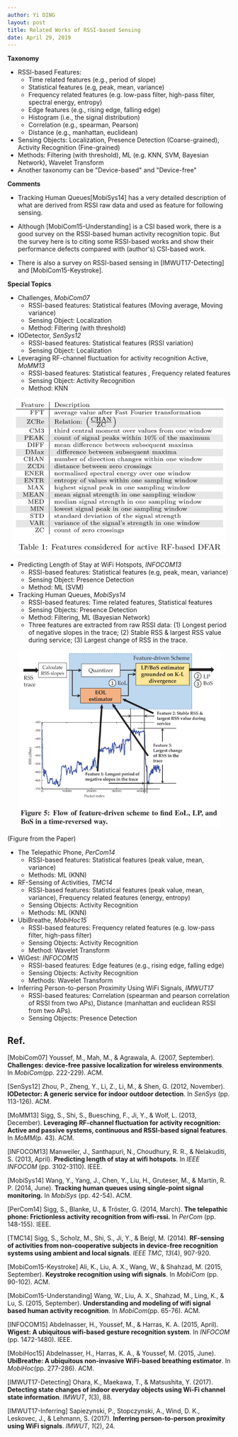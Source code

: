 ```yaml
---
author: Yi DING
layout: post
title: Related Works of RSSI-based Sensing
date: April 29, 2019
---
```


**Taxonomy**

* RSSI-based Features: 
  * Time related features (e.g., period of slope)
  * Statistical features (e.g, peak, mean, variance)
  * Frequency related features (e.g. low-pass filter, high-pass filter, spectral energy, entropy)
  * Edge features (e.g., rising edge, falling edge)
  * Histogram (i.e., the signal distribution)
  * Correlation (e.g., spearman, Pearson)
  * Distance (e.g., manhattan, euclidean)
* Sensing Objects: Localization, Presence Detection (Coarse-grained), Activity Recognition (Fine-grained)
* Methods: Filtering (with threshold), ML (e.g. KNN, SVM, Bayesian Network), Wavelet Transform
* Another taxonomy can be "Device-based" and "Device-free"

**Comments**

* Tracking Human Queues[MobiSys14] has a very detailed description of what are derived from RSSI raw data and used as feature for following sensing.

* Although [MobiCom15-Understanding] is a CSI based work, there is a good survey on the RSSI-based human activity recognition topic. But the survey here is to citing some RSSI-based works and show their performance defects compared with (author's) CSI-based work.

* There is also a survey on RSSI-based sensing in [IMWUT17-Detecting] and [MobiCom15-Keystroke].

**Special Topics**

* Challenges, *MobiCom07*
  * RSSI-based features: Statistical features (Moving average, Moving variance)
  * Sensing Object: Localization
  * Method: Filtering (with threshold)
* IODetector, *SenSys12*
  * RSSI-based features: Statistical features (RSSI variation)
  * Sensing Object: Localization
* Leveraging RF-channel fluctuation for activity recognition Active, *MoMM13*
  * RSSI-based features: Statistical features , Frequency related features
  * Sensing Object: Activity Recognition
  * Method: KNN

<p align = "center">
<img src="figures/LeveragingRFchannel_MoMM13.png"  alt="RSSI Features" height="350">
</p>

* Predicting Length of Stay at WiFi Hotspots, *INFOCOM13*
  * RSSI-based features: Statistical features (e.g, peak, mean, variance)
  * Sensing Object: Presence Detection
  * Method: ML (SVM) 
* Tracking Human Queues, *MobiSys14*
  * RSSI-based features: Time related features, Statistical features
  * Sensing Objects: Presence Detection
  * Method: Filtering, ML (Bayesian Network)
  * Three features are extracted from raw RSSI data: (1) Longest period of negative slopes in the trace; (2) Stable RSS & largest RSS value during service; (3) Largest change of RSS in the trace. 

<p align = "center">
<img src="figures/TrackingHumanQueues_MobiSys14.png"  alt="RSSI Features" height="400">
</p>

(Figure from the Paper)

* The Telepathic Phone, *PerCom14*
  * RSSI-based features: Statistical features (peak value, mean, variance)
  * Methods: ML (KNN)
* RF-Sensing of Activities, *TMC14*
  * RSSI-based features: Statistical features (peak value, mean, variance), Frequency related features (energy, entropy)
  * Sensing Objects: Activity Recognition
  * Methods: ML (KNN)
* UbiBreathe, *MobiHoc15*
  * RSSI-based features: Frequency related features (e.g. low-pass filter, high-pass filter)
  * Sensing Objects: Activity Recognition
  * Method: Wavelet Transform
* WiGest: *INFOCOM15*
  * RSSI-based features: Edge features (e.g., rising edge, falling edge)
  * Sensing Objects: Activity Recognition
  * Methods: Wavelet Transform
* Inferring Person-to-person Proximity Using WiFi Signals, *IMWUT17*
  * RSSI-based features: Correlation (spearman and pearson correlation of RSSI from two APs), Distance (manhattan and euclidean RSSI from two APs).
  * Sensing Objects: Presence Detection


## Ref.

[MobiCom07] Youssef, M., Mah, M., & Agrawala, A. (2007, September). **Challenges: device-free passive localization for wireless environments**. In *MobiCom*(pp. 222-229). ACM.

[SenSys12] Zhou, P., Zheng, Y., Li, Z., Li, M., & Shen, G. (2012, November). **IODetector: A generic service for indoor outdoor detection**. In *SenSys* (pp. 113-126). ACM.

[MoMM13] Sigg, S., Shi, S., Buesching, F., Ji, Y., & Wolf, L. (2013, December). **Leveraging RF-channel fluctuation for activity recognition: Active and passive systems, continuous and RSSI-based signal features**. In *MoMM*(p. 43). ACM.

[INFOCOM13] Manweiler, J., Santhapuri, N., Choudhury, R. R., & Nelakuditi, S. (2013, April). **Predicting length of stay at wifi hotspots**. In *IEEE INFOCOM* (pp. 3102-3110). IEEE.

[MobiSys14] Wang, Y., Yang, J., Chen, Y., Liu, H., Gruteser, M., & Martin, R. P. (2014, June). **Tracking human queues using single-point signal monitoring.** In *MobiSys* (pp. 42-54). ACM.

[PerCom14] Sigg, S., Blanke, U., & Tröster, G. (2014, March). **The telepathic phone: Frictionless activity recognition from wifi-rssi.** In *PerCom* (pp. 148-155). IEEE.

[TMC14] Sigg, S., Scholz, M., Shi, S., Ji, Y., & Beigl, M. (2014). **RF-sensing of activities from non-cooperative subjects in device-free recognition systems using ambient and local signals**. *IEEE TMC*, *13*(4), 907-920.

[MobiCom15-Keystroke] Ali, K., Liu, A. X., Wang, W., & Shahzad, M. (2015, September). **Keystroke recognition using wifi signals**. In *MobiCom* (pp. 90-102). ACM.

[MobiCom15-Understanding] Wang, W., Liu, A. X., Shahzad, M., Ling, K., & Lu, S. (2015, September). **Understanding and modeling of wifi signal based human activity recognition**. In *MobiCom*(pp. 65-76). ACM.

[INFOCOM15] Abdelnasser, H., Youssef, M., & Harras, K. A. (2015, April). **Wigest: A ubiquitous wifi-based gesture recognition system**. In *INFOCOM* (pp. 1472-1480). IEEE.

[MobiHoc15] Abdelnasser, H., Harras, K. A., & Youssef, M. (2015, June). **UbiBreathe: A ubiquitous non-invasive WiFi-based breathing estimator**. In *MobiHoc*(pp. 277-286). ACM.

[IMWUT17-Detecting] Ohara, K., Maekawa, T., & Matsushita, Y. (2017). **Detecting state changes of indoor everyday objects using Wi-Fi channel state information**. *IMWUT*, *1*(3), 88.

[IMWUT17-Inferring] Sapiezynski, P., Stopczynski, A., Wind, D. K., Leskovec, J., & Lehmann, S. (2017). **Inferring person-to-person proximity using WiFi signals**. *IMWUT*, *1*(2), 24.
